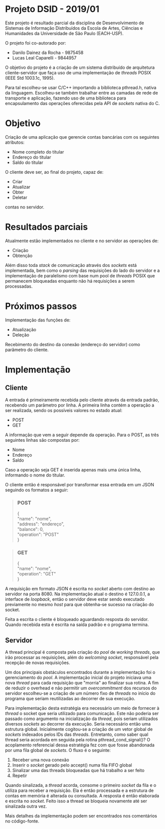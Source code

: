 # Projeto DSID - 2019/01

Este projeto é resultado parcial da disciplina de Desenvolvimento de Sistemas de Informação Distribuídos da Escola de Artes, Ciências e Humanidades da Universidade de São Paulo (EACH-USP).

O projeto foi co-autorado por:

  - Danilo Dainez da Rocha - 9875458
  - Lucas Leal Caparelli - 9844957

O objetivo do projeto é a criação de um sistema distribuído de arquitetura cliente-servidor que faça uso de uma implementação de *threads* POSIX (IEEE Std 1003.1c, 1995).

Para tal escolheu-se usar C/C++ importando a biblioteca pthread.h, nativa da linguagem. Escolheu-se também trabalhar entre as camadas de rede de transporte e aplicação, fazendo uso de uma biblioteca para encapsulamento das operações oferecidas pela API de *sockets* nativa do C.

# Objetivo

Criação de uma aplicação que gerencie contas bancárias com os seguintes atributos:

  - Nome completo do titular
  - Endereço do titular
  - Saldo do titular

O cliente deve ser, ao final do projeto, capaz de:

  - Criar
  - Atualizar
  - Obter
  - Deletar

contas no servidor.

# Resultados parciais

Atualmente estão implementados no cliente e no servidor as operações de:

  - Criação
  - Obtenção

Além disso toda *stack* de comunicação através dos *sockets* está implementada, bem como o *parsing* das requisições do lado do servidor e a implementação de paralelismo com base num pool de *threads* POSIX que permanecem bloqueadas enquanto não há requisições a serem processadas.

# Próximos passos

Implementação das funções de:

  - Atualização
  - Deleção

Recebimento do destino da conexão (endereço do servidor) como parâmetro do cliente.

# Implementação

## Cliente

A entrada é primeiramente recebida pelo cliente através da entrada padrão, recebendo um parâmetro por linha. A primeira linha contém a operação a ser realizada, sendo os possíveis valores no estado atual:

  - POST
  - GET

A informação que vem a seguir depende da operação. Para o POST, as três seguintes linhas são compostas por:

  - Nome
  - Endereço
  - Saldo

Caso a operação seja GET é inserida apenas mais uma única linha, informando o nome do titular.

O cliente então é responsável por transformar essa entrada em um JSON seguindo os formatos a seguir:

>### POST
>{  
>  "name": "nome",  
>  "address": "endereço",  
>  "balance": 0,  
>  "operation": "POST"  
>}

>### GET
>{  
>  "name": "nome",  
>  "operation": "GET"  
>}

A requisição em formato JSON é escrita no *socket* aberto com destino ao servidor na porta 8080. Na implementação atual o destino é 127.0.0.1, a interface de *loopback*, então o servidor deve estar sendo executado previamente no mesmo *host* para que obtenha-se sucesso na criação do socket.

Feita a escrita o cliente é bloqueado aguardando resposta do servidor. Quando recebida esta é escrita na saída padrão e o programa termina.

## Servidor

A thread principal é composta pela criação do *pool* de *working threads*, que irão processar as requisições, além do *welcoming socket*, responsável pela recepção de novas requisições.

Um dos principais obstáculos encontrados durante a implementação foi o gerenciamento do *pool*. A implementação inicial do projeto iniciava uma nova *thread* para cada requisição que "morria" ao finalizar sua rotina. A fim de reduzir o overhead e não permitir um *overcommitment* dos recursos do servidor escolheu-se a criação de um número fixo de *threads* no início do programa que seriam reutilizadas ao decorrer de sua execução.

Para implementação desta estratégia era necessário um meio de fornecer à *thread* o socket que seria utilizado para comunicação. Este não poderia ser passado como argumento na inicialização da *thread*, pois seriam utilizados diversos *sockets* ao decorrer da execução. Seria necessário então uma estrutura global. Inicialmente cogitou-se a criação de um vetor global de *sockets* indexados pelos IDs das *threads*. Entretanto, como saber qual thread seria acordada em seguida pela rotina pthread_cond_signal()? O acoplamento referencial dessa estratégia fez com que fosse abandonada por uma fila global de *sockets*. O fluxo é o seguinte:

  1. Receber uma nova conexão
  2. Inserir o *socket* gerado pelo accept() numa fila FIFO global
  3. Sinalizar uma das threads bloqueadas que há trabalho a ser feito
  4. Repetir

Quando sinalizada, a *thread* acorda, consome o primeiro *socket* da fila e o utiliza para receber a requisição. Ela é então processada e a estrutura de contas em memória é alterada ou consultada. A resposta é então elaborada e escrita no *socket*. Feito isso a thread se bloqueia novamente até ser sinalizada outra vez.

Mais detalhes da implementação podem ser encontrados nos comentários no código-fonte.